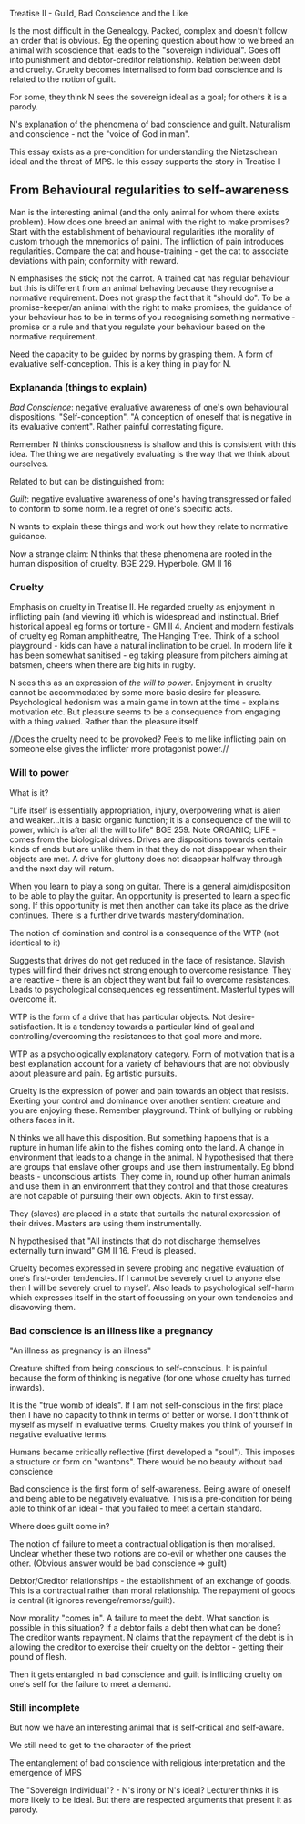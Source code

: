 Treatise II - Guild, Bad Conscience and the Like

Is the most difficult in the Genealogy. Packed, complex and doesn't follow an order that is obvious. Eg the opening question about how to we breed an animal with scoscience that leads to the "sovereign individual". Goes off into punishment and debtor-creditor relationship. Relation between debt and cruelty. Cruelty becomes internalised to form bad conscience and is related to the notion of guilt.

For some, they think N sees the sovereign ideal as a goal; for others it is a parody.

N's explanation of the phenomena of bad conscience and guilt. Naturalism and conscience - not the "voice of God in man". 

This essay exists as a pre-condition for understanding the Nietzschean ideal and the threat of MPS. Ie this essay supports the story in Treatise I

## From Behavioural regularities to self-awareness
Man is the interesting animal (and the only animal for whom there exists problem). How does one breed an animal with the right to make promises? Start with the establishment of behavioural regularities (the morality of custom trhough the mnemonics of pain). The infliction of pain introduces regularities. Compare the cat and house-training - get the cat to associate deviations with pain; conformity with reward.

N emphasises the stick; not the carrot. A trained cat has regular behaviour but this is different from an animal behaving because they recognise a normative requirement. Does not grasp the fact that it "should do". To be a promise-keeper/an animal with the right to make promises, the guidance of your behaviour has to be in terms of you recognising something normative - promise or a rule and that you regulate your behaviour based on the normative requirement.

Need the capacity to be guided by norms by grasping them. A form of evaluative self-conception. This is a key thing in play for N.

### Explananda (things to explain)
_Bad Conscience_: negative evaluative awareness of one's own behavioural dispositions. "Self-conception". "A conception of oneself that is negative in its evaluative content". Rather painful correstating figure. 

Remember N thinks consciousness is shallow and this is consistent with this idea. The thing we are negatively evaluating is the way that we think about ourselves.

Related to but can be distinguished from:

_Guilt_: negative evaluative awareness of one's having transgressed or failed to conform to some norm. Ie a regret of one's specific acts.

N wants to explain these things and work out how they relate to normative guidance.

Now a strange claim: N thinks that these phenomena are rooted in the human disposition of cruelty. BGE 229. Hyperbole. GM II 16

### Cruelty
Emphasis on cruelty in Treatise II. He regarded cruelty as enjoyment in inflicting pain (and viewing it) which is widespread and instinctual. Brief historical appeal eg forms or torture - GM II 4. Ancient and modern festivals of cruelty eg Roman amphitheatre, The Hanging Tree. Think of a school playground - kids can have a natural inclination to be cruel. In modern life it has been somewhat sanitised - eg taking pleasure from pitchers aiming at batsmen, cheers when there are big hits in rugby.

N sees this as an expression of _the will to power_. Enjoyment in cruelty cannot be accommodated by some more basic desire for pleasure. Psychological hedonism was a main game in town at the time - explains motivation etc. But pleasure seems to be a consequence from engaging with a thing valued. Rather than the pleasure itself.

//Does the cruelty need to be provoked? Feels to me like inflicting pain on someone else gives the inflicter more protagonist power.//

### Will to power
What is it?

"Life itself is essentially appropriation, injury, overpowering what is alien and weaker...it is a basic organic function; it is a consequence of the will to power, which is after all the will to life" BGE 259. Note ORGANIC; LIFE - comes from the biological drives. Drives are dispositions towards certain kinds of ends but are unlike them in that they do not disappear when their objects are met. A drive for gluttony does not disappear halfway through and the next day will return.

When you learn to play a song on guitar. There is a general aim/disposition to be able to play the guitar. An opportunity is presented to learn a specific song. If this opportunity is met then another can take its place as the drive continues. There is a further drive twards mastery/domination.

The notion of domination and control is a consequence of the WTP (not identical to it)

Suggests that drives do not get reduced in the face of resistance. Slavish types will find their drives not strong enough to overcome resistance. They are reactive - there is an object they want but fail to overcome resistances. Leads to psychological consequences eg ressentiment. Masterful types will overcome it.

WTP is the form of a drive that has particular objects. Not desire-satisfaction. It is a tendency towards a particular kind of goal and controlling/overcoming the resistances to that goal more and more.

WTP as a psychologically explanatory category. Form of motivation that is a best explanation account for a variety of behaviours that are not obviously about pleasure and pain. Eg artistic pursuits.

Cruelty is the expression of power and pain towards an object that resists. Exerting your control and dominance over another sentient creature and you are enjoying these. Remember playground. Think of bullying or rubbing others faces in it.

N thinks we all have this disposition. But something happens that is a rupture in human life akin to the fishes coming onto the land. A change in environment that leads to a change in the animal. N hypothesised that there are groups that enslave other groups and use them instrumentally. Eg blond beasts - unconscious artists. They come in, round up other human animals and use them in an environment that they control and that those creatures are not capable of pursuing their own objects. Akin to first essay.

They (slaves) are placed in a state that curtails the natural expression of their drives. Masters are using them instrumentally.

N hypothesised that "All instincts that do not discharge themselves externally turn inward" GM II 16. Freud is pleased.

Cruelty becomes expressed in severe probing and negative evaluation of one's first-order tendencies. If I cannot be severely cruel to anyone else then I will be severely cruel to myself. Also leads to psychological self-harm which expresses itself in the start of focussing on your own tendencies and disavowing them.

### Bad conscience is an illness like a pregnancy
"An illness as pregnancy is an illness"

Creature shifted from being conscious to self-conscious. It is painful because the form of thinking is negative (for one whose cruelty has turned inwards).

It is the "true womb of ideals". If I am not self-conscious in the first place then I have no capacity to think in terms of better or worse. I don't think of myself as myself in evaluative terms. Cruelty makes you think of yourself in negative evaluative terms.

Humans became critically reflective (first developed a "soul"). This imposes a structure or form on "wantons". There would be no beauty without bad conscience

Bad conscience is the first form of self-awareness. Being aware of oneself and being able to be negatively evaluative. This is a pre-condition for being able to think of an ideal - that you failed to meet a certain standard.

Where does guilt come in?

The notion of failure to meet a contractual obligation is then moralised. Unclear whether these two notions are co-evil or whether one causes the other. (Obvious answer would be bad conscience => guilt)

Debtor/Creditor relationships - the establishment of an exchange of goods. This is a contractual rather than moral relationship. The repayment of goods is central (it ignores revenge/remorse/guilt).

Now morality "comes in". A failure to meet the debt. What sanction is possible in this situation? If a debtor fails a debt then what can be done? The creditor wants repayment. N claims that the repayment of the debt is in allowing the creditor to exercise their cruelty on the debtor - getting their pound of flesh.

Then it gets entangled in bad conscience and guilt is inflicting cruelty on one's self for the failure to meet a demand.

### Still incomplete
But now we have an interesting animal that is self-critical and self-aware.

We still need to get to the character of the priest

The entanglement of bad conscience with religious interpretation and the emergence of MPS

The "Sovereign Individual"? - N's irony or N's ideal? Lecturer thinks it is more likely to be ideal. But there are respected arguments that present it as parody.